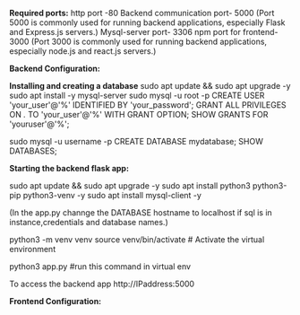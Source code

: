 **Required ports:**
http port -80
Backend communication port- 5000
(Port 5000 is commonly used for running backend applications, especially Flask and Express.js servers.)
Mysql-server port- 3306
npm port for frontend- 3000
(Port 3000 is commonly used for running backend applications, especially node.js and react.js servers.)

**Backend Configuration:**

**Installing and creating a database**
sudo apt update && sudo apt upgrade -y
sudo apt install -y mysql-server
sudo mysql -u root -p
CREATE USER 'your_user'@'%' IDENTIFIED BY 'your_password';
GRANT ALL PRIVILEGES ON *.* TO 'your_user'@'%' WITH GRANT OPTION;
SHOW GRANTS FOR 'youruser'@'%';

sudo mysql -u username -p
CREATE DATABASE mydatabase;
SHOW DATABASES;

**Starting the backend flask app:**

sudo apt update && sudo apt upgrade -y
sudo apt install python3 python3-pip python3-venv -y
sudo apt install mysql-client -y

(In the app.py channge the DATABASE hostname to localhost if sql is in instance,credentials and database names.)

python3 -m venv venv
source venv/bin/activate  # Activate the virtual environment

python3 app.py  #run this command in virtual env

To access the backend app
http://IPaddress:5000

**Frontend Configuration:**


